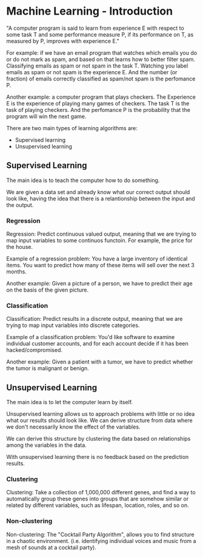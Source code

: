 # Machine Learning - Introduction

"A computer program is said to learn from experience E with respect to some task T and some performance measure P, if its performance on T, as measured by P, improves with experience E."

For example: if we have an email program that watches which emails you do or do not mark as spam, and based on that learns how to better filter spam. 
Classifying emails as spam or not spam in the task T. 
Watching you label emails as spam or not spam is the experience E. 
And the number (or fraction) of emails correctly classified as spam/not spam is the perfomance P.

Another example: a computer program that plays checkers. 
The Experience E is the experience of playing many games of checkers. The task T is the task of playing checkers. And the perfomance P is the probability that the program will win the next game.

There are two main types of learning algorithms are: 
* Supervised learning
* Unsupervised learning


## Supervised Learning

The main idea is to teach the computer how to do something. 

We are given a data set and already know what our correct output should look like, having the idea that there is a relantionship between the input and the output.

### **Regression**

Regression: Predict continuous valued output, meaning that we are trying to map input variables to some continuos functoin. For example, the price for the house.

Example of a regression problem: You have a large inventory of identical items. You want to predict how many of these items will sell over the next 3 months. 

Another example:  Given a picture of a person, we have to predict their age on the basis of the given picture.

### **Classification**

Classification: Predict results in a discrete output, meaning that we are trying to map input variables into discrete categories.

Example of a classification problem: You'd like software to examine individual customer accounts, and for each account decide if it has been hacked/compromised.

Another example: Given a patient with a tumor, we have to predict whether the tumor is malignant or benign.


## Unsupervised Learning

The main idea is to let the computer learn by itself.

Unsupervised learning allows us to approach problems with little or no idea what our results should look like. We can derive structure from data where we don't necessarily know the effect of the variables.

We can derive this structure by clustering the data based on relationships among the variables in the data.

With unsupervised learning there is no feedback based on the prediction results.

### **Clustering**

Clustering: Take a collection of 1,000,000 different genes, and find a way to automatically group these genes into groups that are somehow similar or related by different variables, such as lifespan, location, roles, and so on.

### **Non-clustering**

Non-clustering: The "Cocktail Party Algorithm", allows you to find structure in a chaotic environment. (i.e. identifying individual voices and music from a mesh of sounds at a cocktail party).



